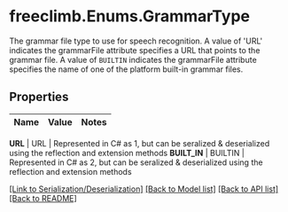# freeclimb.Enums.GrammarType
The grammar file type to use for speech recognition. A value of 'URL' indicates the grammarFile attribute specifies a URL that points to the grammar file. A value of `BUILTIN` indicates the grammarFile attribute specifies the name of one of the platform built-in grammar files.


## Properties

Name | Value | Notes
------------ | ------------- | -------------

**URL** | URL | Represented in C# as 1, but can be seralized & deserialized using the reflection and extension methods
**BUILT_IN** | BUILTIN | Represented in C# as 2, but can be seralized & deserialized using the reflection and extension methods



[[Link to Serialization/Deserialization]](../README.md#documentation-for-serialization-deserialization) [[Back to Model list]](../README.md#documentation-for-models) [[Back to API list]](../README.md#documentation-for-api-endpoints) [[Back to README]](../README.md)



